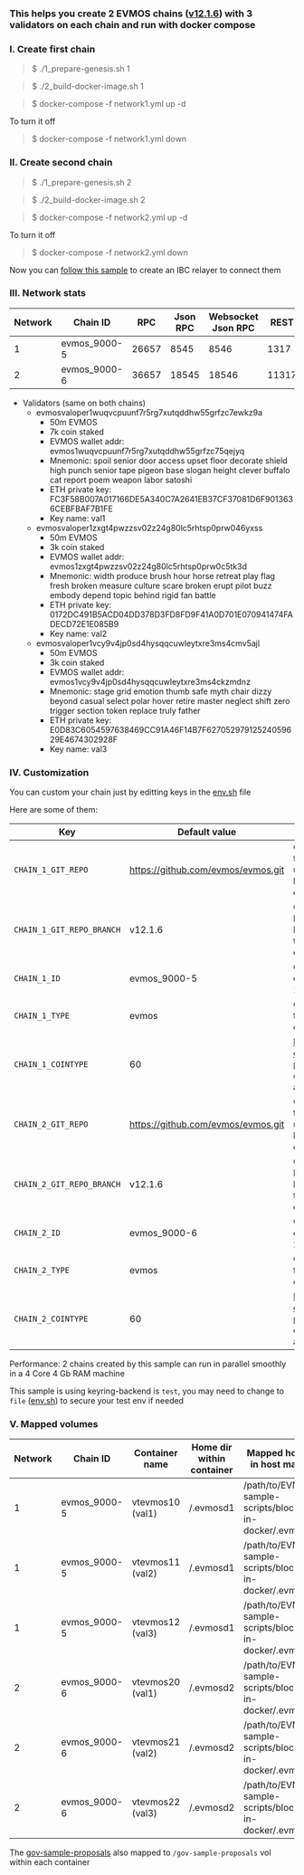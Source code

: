 ### This helps you create 2 EVMOS chains ([v12.1.6](https://github.com/evmos/evmos/tree/v12.1.6)) with 3 validators on each chain and run with docker compose

### I. Create first chain

> $ ./1_prepare-genesis.sh 1

> $ ./2_build-docker-image.sh 1

> $ docker-compose -f network1.yml up -d

To turn it off
> $ docker-compose -f network1.yml down

### II. Create second chain

> $ ./1_prepare-genesis.sh 2

> $ ./2_build-docker-image.sh 2

> $ docker-compose -f network2.yml up -d

To turn it off
> $ docker-compose -f network2.yml down

Now you can [follow this sample](https://github.com/VictorTrustyDev/EVMOS-sample-scripts/tree/main/hermes-as-ibc-relayer) to create an IBC relayer to connect them

### III. Network stats

| Network | Chain ID | RPC | Json RPC | Websocket Json RPC | REST | gRPC | P2P |
| --- | --- | --- | --- | --- | --- | --- | --- |
| 1 | evmos_9000-5 | 26657 | 8545 | 8546 | 1317 | 9090 | 26656 |
| 2 | evmos_9000-6 | 36657 | 18545 | 18546 | 11317 | 19090 | 36656 |

- Validators (same on both chains)
    + evmosvaloper1wuqvcpuunf7r5rg7xutqddhw55grfzc7ewkz9a
        + 50m EVMOS
        + 7k coin staked
        + EVMOS wallet addr: evmos1wuqvcpuunf7r5rg7xutqddhw55grfzc75qejyq
        + Mnemonic: spoil senior door access upset floor decorate shield high punch senior tape pigeon base slogan height clever buffalo cat report poem weapon labor satoshi
        + ETH private key: FC3F58B007A017166DE5A340C7A2641EB37CF37081D6F9013636CEBFBAF7B1FE
        + Key name: val1
    + evmosvaloper1zxgt4pwzzsv02z24g80lc5rhtsp0prw046yxss
        + 50m EVMOS
        + 3k coin staked
        + EVMOS wallet addr: evmos1zxgt4pwzzsv02z24g80lc5rhtsp0prw0c5tk3d
        + Mnemonic: width produce brush hour horse retreat play flag fresh broken measure culture scare broken erupt pilot buzz embody depend topic behind rigid fan battle
        + ETH private key: 0172DC491B5ACD04DD378D3FD8FD9F41A0D701E070941474FADECD72E1E085B9
        + Key name: val2
    + evmosvaloper1vcy9v4jp0sd4hysqqcuwleytxre3ms4cmv5ajl
        + 50m EVMOS
        + 3k coin staked
        + EVMOS wallet addr: evmos1vcy9v4jp0sd4hysqqcuwleytxre3ms4ckzmdnz
        + Mnemonic: stage grid emotion thumb safe myth chair dizzy beyond casual select polar hover retire master neglect shift zero trigger section token replace truly father
        + ETH private key: E0D83C6054597638469CC91A46F14B7F62705297912524059629E4674302928F
        + Key name: val3

### IV. Customization
You can custom your chain just by editting keys in the [env.sh](https://github.com/VictorTrustyDev/EVMOS-sample-scripts/blob/main/env.sh) file

Here are some of them:

| Key | Default value | Explain |
| --- | --- | --- |
| `CHAIN_1_GIT_REPO` | https://github.com/evmos/evmos.git | Git repo to be used to build chain 1 |
| `CHAIN_1_GIT_REPO_BRANCH` | v12.1.6 | Git branch to be used to build chain 1 |
| `CHAIN_1_ID` | evmos_9000-5 | Chain id of chain 1 |
| `CHAIN_1_TYPE` | evmos | Chain type of chain 1 |
| `CHAIN_1_COINTYPE` | 60 | [HD key derivation path](https://docs.evmos.org/protocol/concepts/accounts#evmos-accounts) for chain 1's accounts |
| `CHAIN_2_GIT_REPO` | https://github.com/evmos/evmos.git | Git repo to be used to build chain 2 |
| `CHAIN_2_GIT_REPO_BRANCH` | v12.1.6 | Git branch to be used to build chain 2 |
| `CHAIN_2_ID` | evmos_9000-6 | Chain id of chain 2 |
| `CHAIN_2_TYPE` | evmos | Chain type of chain 2 |
| `CHAIN_2_COINTYPE` | 60 | [HD key derivation path](https://docs.evmos.org/protocol/concepts/accounts#evmos-accounts) for chain 2's accounts |

Performance: 2 chains created by this sample can run in parallel smoothly in a 4 Core 4 Gb RAM machine

This sample is using keyring-backend is `test`, you may need to change to `file` ([env.sh](https://github.com/VictorTrustyDev/EVMOS-sample-scripts/blob/main/env.sh)) to secure your test env if needed

### V. Mapped volumes

| Network | Chain ID | Container name | Home dir within container | Mapped home dir in host machine |
| --- | --- | --- | --- | --- |
| 1 | evmos_9000-5 | vtevmos10 (val1) | /.evmosd1 | /path/to/EVMOS-sample-scripts/blockchain-in-docker/.evmosd10 |
| 1 | evmos_9000-5 | vtevmos11 (val2) | /.evmosd1 | /path/to/EVMOS-sample-scripts/blockchain-in-docker/.evmosd11 |
| 1 | evmos_9000-5 | vtevmos12 (val3) | /.evmosd1 | /path/to/EVMOS-sample-scripts/blockchain-in-docker/.evmosd12 |
| 2 | evmos_9000-6 | vtevmos20 (val1) | /.evmosd2 | /path/to/EVMOS-sample-scripts/blockchain-in-docker/.evmosd20 |
| 2 | evmos_9000-6 | vtevmos21 (val2) | /.evmosd2 | /path/to/EVMOS-sample-scripts/blockchain-in-docker/.evmosd21 |
| 2 | evmos_9000-6 | vtevmos22 (val3) | /.evmosd2 | /path/to/EVMOS-sample-scripts/blockchain-in-docker/.evmosd22 |

The [gov-sample-proposals](https://github.com/VictorTrustyDev/EVMOS-sample-scripts/tree/main/blockchain-in-docker/gov-sample-proposals) also mapped to `/gov-sample-proposals` vol within each container

